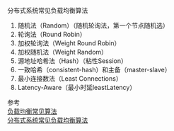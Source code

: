 分布式系统常见负载均衡算法
1. 随机法（Random）（随机轮询法，第一个节点随机选）
2. 轮询法（Round Robin）
3. 加权轮询法（Weight Round Robin）
4. 加权随机法（Weight Random）
5. 源地址哈希法（Hash）（粘性Session）
6. 一致哈希（consistent-hash）和主备（master-slave）
7. 最小连接数法（Least Connections）
8. Latency-Aware（最小时延leastLatency）






参考  
[负载均衡常见算法](https://mp.weixin.qq.com/s/8ovz_YjaDDDDirG2AxT1fg)  
[分布式系统常见负载均衡算法](https://blog.csdn.net/okiwilldoit/article/details/81738782)  




